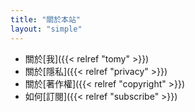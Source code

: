 ```yaml
---
title: "關於本站"
layout: "simple"
---
```


- 關於[我]({{< relref "tomy" >}})
- 關於[隱私]({{< relref "privacy" >}})
- 關於[著作權]({{< relref "copyright" >}})
- 如何[訂閱]({{< relref "subscribe" >}})
